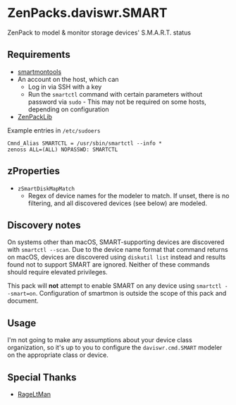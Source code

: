 # ZenPacks.daviswr.SMART

ZenPack to model & monitor storage devices' S.M.A.R.T. status

## Requirements

* [smartmontools](https://www.smartmontools.org/)
* An account on the host, which can
  * Log in via SSH with a key
  * Run the `smartctl` command with certain parameters without password via `sudo` - This may not be required on some hosts, depending on configuration
* [ZenPackLib](https://help.zenoss.com/in/zenpack-catalog/open-source/zenpacklib)

Example entries in `/etc/sudoers`

```
Cmnd_Alias SMARTCTL = /usr/sbin/smartctl --info *
zenoss ALL=(ALL) NOPASSWD: SMARTCTL
```
## zProperties
* `zSmartDiskMapMatch`
  * Regex of device names for the modeler to match. If unset, there is no filtering, and all discovered devices (see below) are modeled.

## Discovery notes
On systems other than macOS, SMART-supporting devices are discovered with `smartctl --scan`. Due to the device name format that command returns on macOS, devices are discovered using `diskutil list` instead and results found not to support SMART are ignored. Neither of these commands should require elevated privileges.

This pack will **not** attempt to enable SMART on any device using `smartctl --smart=on`. Configuration of smartmon is outside the scope of this pack and document.

## Usage
I'm not going to make any assumptions about your device class organization, so it's up to you to configure the `daviswr.cmd.SMART` modeler on the appropriate class or device. 

## Special Thanks
* [RageLtMan](https://github.com/sempervictus)
